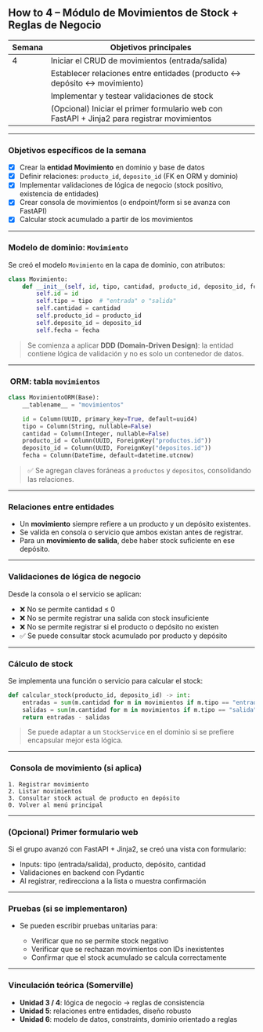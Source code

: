 ##  How to 4 – Módulo de Movimientos de Stock + Reglas de Negocio

| Semana | Objetivos principales                                                                          |
| ------ | ---------------------------------------------------------------------------------------------- |
| 4      |  Iniciar el CRUD de movimientos (entrada/salida)                                             |
|        |  Establecer relaciones entre entidades (producto ↔ depósito ↔ movimiento)                    |
|        |  Implementar y testear validaciones de stock                                                 |
|        |  (Opcional) Iniciar el primer formulario web con FastAPI + Jinja2 para registrar movimientos |

---

###  Objetivos específicos de la semana

* [x] Crear la **entidad Movimiento** en dominio y base de datos
* [x] Definir relaciones: `producto_id`, `deposito_id` (FK en ORM y dominio)
* [x] Implementar validaciones de lógica de negocio (stock positivo, existencia de entidades)
* [x] Crear consola de movimientos (o endpoint/form si se avanza con FastAPI)
* [x] Calcular stock acumulado a partir de los movimientos

---

###  Modelo de dominio: `Movimiento`

Se creó el modelo `Movimiento` en la capa de dominio, con atributos:

```python
class Movimiento:
    def __init__(self, id, tipo, cantidad, producto_id, deposito_id, fecha):
        self.id = id
        self.tipo = tipo  # "entrada" o "salida"
        self.cantidad = cantidad
        self.producto_id = producto_id
        self.deposito_id = deposito_id
        self.fecha = fecha
```

>  Se comienza a aplicar **DDD (Domain-Driven Design)**: la entidad contiene lógica de validación y no es solo un contenedor de datos.

---

### ️ ORM: tabla `movimientos`

```python
class MovimientoORM(Base):
    __tablename__ = "movimientos"

    id = Column(UUID, primary_key=True, default=uuid4)
    tipo = Column(String, nullable=False)
    cantidad = Column(Integer, nullable=False)
    producto_id = Column(UUID, ForeignKey("productos.id"))
    deposito_id = Column(UUID, ForeignKey("depositos.id"))
    fecha = Column(DateTime, default=datetime.utcnow)
```

> ✅ Se agregan claves foráneas a `productos` y `depositos`, consolidando las relaciones.

---

###  Relaciones entre entidades

* Un **movimiento** siempre refiere a un producto y un depósito existentes.
* Se valida en consola o servicio que ambos existan antes de registrar.
* Para un **movimiento de salida**, debe haber stock suficiente en ese depósito.

---

###  Validaciones de lógica de negocio

Desde la consola o el servicio se aplican:

* ❌ No se permite cantidad ≤ 0
* ❌ No se permite registrar una salida con stock insuficiente
* ❌ No se permite registrar si el producto o depósito no existen
* ✅ Se puede consultar stock acumulado por producto y depósito

---

###  Cálculo de stock

Se implementa una función o servicio para calcular el stock:

```python
def calcular_stock(producto_id, deposito_id) -> int:
    entradas = sum(m.cantidad for m in movimientos if m.tipo == "entrada")
    salidas = sum(m.cantidad for m in movimientos if m.tipo == "salida")
    return entradas - salidas
```

> Se puede adaptar a un `StockService` en el dominio si se prefiere encapsular mejor esta lógica.

---

### ️ Consola de movimiento (si aplica)

```
1. Registrar movimiento
2. Listar movimientos
3. Consultar stock actual de producto en depósito
0. Volver al menú principal
```

---

###  (Opcional) Primer formulario web

Si el grupo avanzó con FastAPI + Jinja2, se creó una vista con formulario:

* Inputs: tipo (entrada/salida), producto, depósito, cantidad
* Validaciones en backend con Pydantic
* Al registrar, redirecciona a la lista o muestra confirmación

---

###  Pruebas (si se implementaron)

* Se pueden escribir pruebas unitarias para:

  * Verificar que no se permite stock negativo
  * Verificar que se rechazan movimientos con IDs inexistentes
  * Confirmar que el stock acumulado se calcula correctamente

---

###  Vinculación teórica (Somerville)

* **Unidad 3 / 4**: lógica de negocio → reglas de consistencia
* **Unidad 5**: relaciones entre entidades, diseño robusto
* **Unidad 6**: modelo de datos, constraints, dominio orientado a reglas